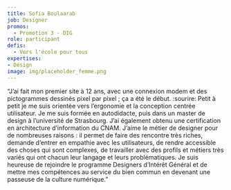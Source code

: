 ```yaml
---
title: Sofia Boulaarab
job: Designer
promos:
  - Promotion 3 - DIG
role: participant
defis:
  - Vers l'école pour tous
expertises:
- Design
image: img/placeholder_femme.png
---
```


“J’ai fait mon premier site à 12 ans, avec une connexion modem et des pictogrammes dessinés pixel par pixel ; ça a été le début. :sourire: Petit à petit je me suis orientée vers l’ergonomie et la conception centrée utilisateur. Je me suis formée en autodidacte, puis dans un master de design à l’université de Strasbourg. J’ai également obtenu une certification en architecture d’information du CNAM. J’aime le métier de designer pour de nombreuses raisons : il permet de faire des rencontre très riches, demande d’entrer en empathie avec les utilisateurs, de rendre accessible des choses qui sont complexes, de travailler avec des profils et métiers très variés qui ont chacun leur langage et leurs problématiques. Je suis heureuse de rejoindre le programme Designers d’Intérêt Général et de mettre mes compétences au service du bien commun en devenant une passeuse de la culture numérique.”
